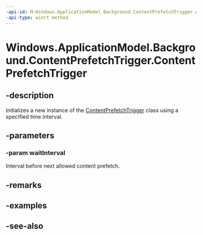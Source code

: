 ```yaml
---
-api-id: M:Windows.ApplicationModel.Background.ContentPrefetchTrigger.#ctor(Windows.Foundation.TimeSpan)
-api-type: winrt method
---
```


<!-- Method syntax
public ContentPrefetchTrigger(Windows.Foundation.TimeSpan waitInterval)
-->

# Windows.ApplicationModel.Background.ContentPrefetchTrigger.ContentPrefetchTrigger

## -description
Initializes a new instance of the [ContentPrefetchTrigger](contentprefetchtrigger.md) class using a specified time interval.

## -parameters
### -param waitInterval
Interval before next allowed content prefetch.

## -remarks

## -examples

## -see-also

